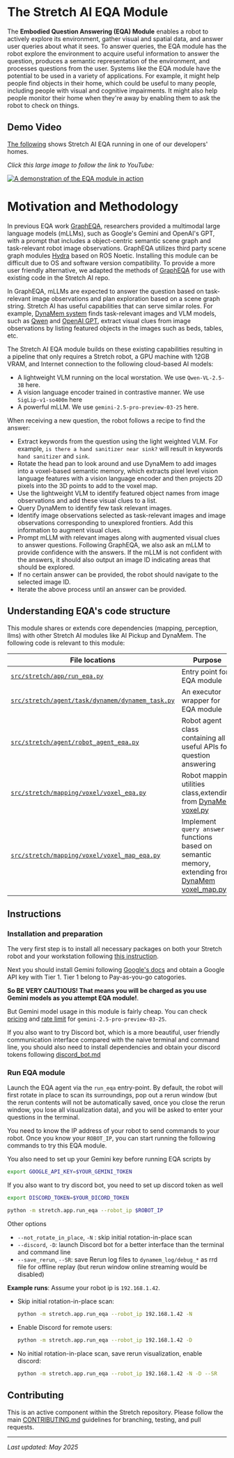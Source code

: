 # The Stretch AI EQA Module

The **Embodied Question Answering (EQA) Module** enables a robot to actively explore its environment, gather visual and spatial data, and answer user queries about what it sees. To answer queries, the EQA module has the robot explore the environment to acquire useful information to answer the question, produces a semantic representation of the environment, and processes questions from the user. Systems like the EQA module have the potential to be used in a variety of applications. For example, it might help people find objects in their home, which could be useful to many people, including people with visual and cognitive impairments. It might also help people monitor their home when they're away by enabling them to ask the robot to check on things.

## Demo Video

[The following](https://youtu.be/38Hs5wk7_3s) shows Stretch AI EQA running in one of our developers' homes.

_Click this large image to follow the link to YouTube:_

[![A demonstration of the EQA module in action](images/eqa.png)](https://youtu.be/38Hs5wk7_3s)

# Motivation and Methodology

In previous EQA work [GraphEQA](https://arxiv.org/abs/2412.14480), researchers provided a multimodal large language models (mLLMs), such as Google's Gemini and OpenAI's GPT, with a prompt that includes a object-centric semantic scene graph and task-relevant robot image observations. GraphEQA utilizes third party scene graph modules [Hydra](https://arxiv.org/abs/2201.13360) based on ROS Noetic. Installing this module can be difficult due to OS and software version compatibility. To provide a more user friendly alternative, we adapted the methods of [GraphEQA](https://arxiv.org/abs/2412.14480) for use with existing code in the Stretch AI repo.

In GraphEQA, mLLMs are expected to answer the question based on task-relevant image observations and plan exploration based on a scene graph string. Stretch AI has useful capabilities that can serve similar roles. For example, [DynaMem system](dynamem.md) finds task-relevant images and VLM models, such as [Qwen](../src/stretch/llms/qwen_client.py) and [OpenAI GPT](../src/stretch/llms/openai_client.py), extract visual clues from image observations by listing featured objects in the images such as beds, tables, etc. 

The Stretch AI EQA module builds on these existing capabilities resulting in a pipeline that only requires a Stretch robot, a GPU machine with 12GB VRAM, and Internet connection to the following cloud-based AI models:
- A lightweight VLM running on the local worstation. We use `Qwen-VL-2.5-3B` here.
- A vision language encoder trained in contrastive manner. We use `SigLip-v1-so400m` here
- A powerful mLLM. We use `gemini-2.5-pro-preview-03-25` here.

When receiving a new question, the robot follows a recipe to find the answer:
- Extract keywords from the question using the light weighted VLM. For example, `is there a hand sanitizer near sink?` will result in keywords `hand sanitizer` and `sink`.
- Rotate the head pan to look around and use DynaMem to add images into a voxel-based semantic memory, which extracts pixel level vision language features with a vision language encoder and then projects 2D pixels into the 3D points to add to the voxel map.
- Use the lightweight VLM to identify featured object names from image observations and add these visual clues to a list.
- Query DynaMem to identify few task relevant images.
- Identify image observations selected as task-relevant images and image observations corresponding to unexplored frontiers. Add this information to augment visual clues.
- Prompt mLLM with relevant images along with augmented visual clues to answer questions. Following GraphEQA, we also ask an mLLM to provide confidence with the answers. If the mLLM is not confident with the answers, it should also output an image ID indicating areas that should be explored. 
- If no certain answer can be provided, the robot should navigate to the selected image ID.
- Iterate the above process until an answer can be provided.


## Understanding EQA's code structure

This module shares or extends core dependencies (mapping, perception, llms) with other Stretch AI modules like AI Pickup and DynaMem. The following code is relevant to this module: 

| File locations                  | Purpose                                                     |
| ----------------------- | ---------------------------------------------------------------- |
| [`src/stretch/app/run_eqa.py`](../src/stretch/app/run_eqa.py)       |       Entry point for EQA module                       |
| [`src/stretch/agent/task/dynamem/dynamem_task.py`](../src/stretch/agent/task/dynamem/dynamem_task.py?plain=1#L409)  | An executor wrapper for EQA module |
| [`src/stretch/agent/robot_agent_eqa.py`](../src/stretch/agent/robot_agent_eqa.py)             | Robot agent class containing all useful APIs for question answering  |
| [`src/stretch/mapping/voxel/voxel_eqa.py`](../src/stretch/mapping/voxel/voxel_eqa.py)         | Robot mapping utilities class,extending from [DynaMem voxel.py](../src/stretch/mapping/voxel/voxel_dynamem.py)            |
| [`src/stretch/mapping/voxel/voxel_map_eqa.py`](../src/stretch/mapping/voxel/voxel_map_eqa.py)         | Implement `query answer` functions based on semantic memory,  extending from [DynaMem voxel_map.py](../src/stretch/mapping/voxel/voxel_map_dynamem.py) |

## Instructions

### Installation and preparation

The very first step is to install all necessary packages on both your Stretch robot and your workstation following [this instruction](./install_details.md). 

Next you should install Gemini following [Google's docs](https://ai.google.dev/gemini-api/docs/quickstart?lang=python) and obtain a Google API key with Tier 1. Tier 1 belong to Pay-as-you-go catogories. 

**So BE VERY CAUTIOUS! That means you will be charged as you use Gemini models as you attempt EQA module!**.  

But Gemini model usage in this module is fairly cheap. You can check [pricing](https://ai.google.dev/gemini-api/docs/pricing) and [rate limit](https://ai.google.dev/gemini-api/docs/rate-limits) for `gemini-2.5-pro-preview-03-25`.

If you also want to try Discord bot, which is a more beautiful, user friendly communication interface compared with the naive terminal and command line, you should also need to install dependencies and obtain your discord tokens following [discord_bot.md](./discord_bot.md)

### Run EQA module

Launch the EQA agent via the `run_eqa` entry-point. By default, the robot will first rotate in place to scan its surroundings, pop out a rerun window (but the rerun contents will not be automatically saved, once you close the rerun window, you lose all visualization data), and you will be asked to enter your questions in the terminal.

You need to know the IP address of your robot to send commands to your robot. Once you know your `ROBOT_IP`, you can start running the following commands to try this EQA module. 

You also need to set up your Gemini key before running EQA scripts by

```bash
export GOOGLE_API_KEY=$YOUR_GEMINI_TOKEN
```

If you also want to try discord bot, you need to set up discord token as well

```bash
export DISCORD_TOKEN=$YOUR_DICORD_TOKEN
```

```bash
python -m stretch.app.run_eqa --robot_ip $ROBOT_IP
```

Other options

- `--not_rotate_in_place`, `-N` : skip initial rotation-in-place scan
- `--discord`, `-D`: launch Discord bot for a better interface than the terminal and command line
- `--save_rerun`, `--SR`: save Rerun log files to `dynamem_log/debug_*` as rrd file for offline replay (but rerun window online streaming would be disabled)

**Example runs**:
Assume your robot ip is `192.168.1.42`.
* Skip initial rotation-in-place scan:

  ```bash
  python -m stretch.app.run_eqa --robot_ip 192.168.1.42 -N
  ```
* Enable Discord for remote users:

  ```bash
  python -m stretch.app.run_eqa --robot_ip 192.168.1.42 -D
  ```
* No initial rotation-in-place scan, save rerun visualization, enable discord:

  ```bash
  python -m stretch.app.run_eqa --robot_ip 192.168.1.42 -N -D --SR
  ```


## Contributing

This is an active component within the Stretch repository. Please follow the main [CONTRIBUTING.md](./CONTRIBUTING.md) guidelines for branching, testing, and pull requests.

---

*Last updated: May 2025*
